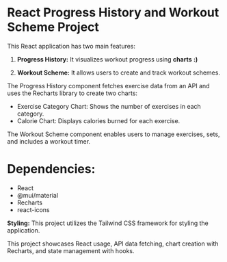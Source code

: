    # React Progress History and Workout Scheme Project



This React application has two main features:
1. **Progress History:** It visualizes workout progress using **charts** **:)** 

2. **Workout Scheme:** It allows users to create and track workout schemes.

The Progress History component fetches exercise data from an API and uses the Recharts library to create two charts:

 - Exercise Category Chart: Shows the number of exercises in each category.
 - Calorie Chart: Displays calories burned for each exercise.

The Workout Scheme component enables users to manage exercises, sets, and includes a workout timer.

 # Dependencies:

 - React
 - @mui/material
 - Recharts
 - react-icons

**Styling:** This project utilizes the Tailwind CSS framework for styling the application.

This project showcases React usage, API data fetching, chart creation with Recharts, and state management with hooks.
